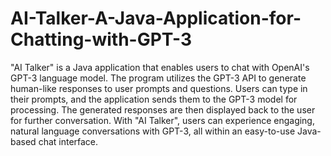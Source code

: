 # AI-Talker-A-Java-Application-for-Chatting-with-GPT-3

"AI Talker" is a Java application that enables users to chat with OpenAI's GPT-3 language model. The program utilizes the GPT-3 API to generate human-like responses to user prompts and questions. Users can type in their prompts, and the application sends them to the GPT-3 model for processing. The generated responses are then displayed back to the user for further conversation. With "AI Talker", users can experience engaging, natural language conversations with GPT-3, all within an easy-to-use Java-based chat interface.
